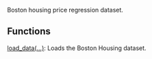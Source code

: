 
Boston housing price regression dataset.
## Functions
[load_data(...)](https://www.tensorflow.org/api_docs/python/tf/keras/datasets/boston_housing/load_data): Loads the Boston Housing dataset.


